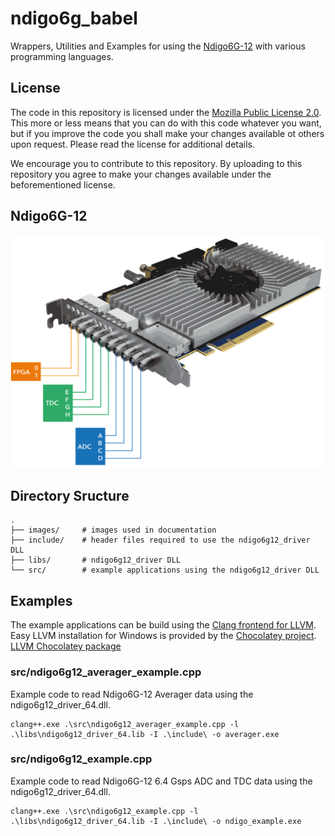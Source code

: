 # ndigo6g_babel
Wrappers, Utilities and Examples for using the [Ndigo6G-12](https://www.cronologic.de/products/adcs/ndigo6g-12) with various programming languages.

## License

The code in this repository is licensed under the [Mozilla Public License 2.0](LICENSE). This more or less means that you can do with this code whatever you want, but if you improve the code you shall make your changes available ot others upon request. Please read the license for additional details. 

We encourage you to contribute to this repository. By uploading to this repository you agree to make your changes available under the beforementioned license.

## Ndigo6G-12
![Ndigo6G-12 connections](images/Ndigo6G_connections.png)

## Directory Sructure
    .
    ├── images/     # images used in documentation
    ├── include/    # header files required to use the ndigo6g12_driver DLL
    ├── libs/       # ndigo6g12_driver DLL
    └── src/        # example applications using the ndigo6g12_driver DLL

## Examples
The example applications can be build using the [Clang frontend for LLVM](https://clang.llvm.org/index.html). Easy LLVM installation for Windows is provided by the [Chocolatey project](https://chocolatey.org/). [LLVM Chocolatey package](https://community.chocolatey.org/packages/llvm)

### src/ndigo6g12_averager_example.cpp
Example code to read Ndigo6G-12 Averager data using the ndigo6g12_driver_64.dll.
```
clang++.exe .\src\ndigo6g12_averager_example.cpp -l .\libs\ndigo6g12_driver_64.lib -I .\include\ -o averager.exe
```
### src/ndigo6g12_example.cpp
Example code to read Ndigo6G-12 6.4 Gsps ADC and TDC data using the ndigo6g12_driver_64.dll.
```
clang++.exe .\src\ndigo6g12_example.cpp -l .\libs\ndigo6g12_driver_64.lib -I .\include\ -o ndigo_example.exe
```
